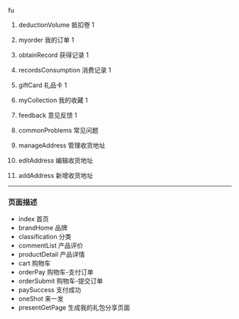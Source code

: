 fu
1. deductionVolume 抵扣卷 1
1. myorder 我的订单 1
1. obtainRecord  获得记录 1
1. recordsConsumption 消费记录 1
1. giftCard  礼品卡 1
1. myCollection 我的收藏 1
1. feedback  意见反馈 1

1. commonProblems 常见问题
1. manageAddress 管理收货地址
1. editAddress 编辑收货地址
1. addAddress 新增收货地址

***
### 页面描述
* index 首页
* brandHome 品牌
* classification 分类
* commentList 产品评价
* productDetail 产品详情
* cart 购物车
* orderPay 购物车-支付订单
* orderSubmit 购物车-提交订单
* paySuccess 支付成功
* oneShot 来一发
* presentGetPage 生成我的礼包分享页面